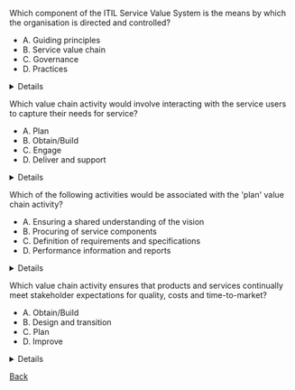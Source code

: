 Which component of the ITIL Service Value System is the means by which the organisation is directed and controlled?

- A. Guiding principles
- B. Service value chain
- C. Governance
- D. Practices

<details>
  C. Governance
</details>

Which value chain activity would involve interacting with the service users to capture their needs for service?

- A. Plan
- B. Obtain/Build
- C. Engage
- D. Deliver and support

<details>
  C. Engage
</details>

Which of the following activities would be associated with the 'plan' value chain activity?

- A. Ensuring a shared understanding of the vision
- B. Procuring of service components
- C. Definition of requirements and specifications
- D. Performance information and reports

<details>
  A. Ensuring a shared understanding of the vision
</details>

Which value chain activity ensures that products and services continually meet stakeholder expectations for quality, costs and time-to-market?

- A. Obtain/Build
- B. Design and transition
- C. Plan
- D. Improve

<details>
  B. Design and transition
</details>

[Back](README.md)

